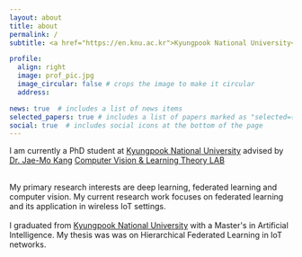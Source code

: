 ```yaml
---
layout: about
title: about
permalink: /
subtitle: <a href="https://en.knu.ac.kr">Kyungpook National University<a> and <a href="https://sites.google.com/view/jmkang">CVLT Lab</a> Address. Contacts. Moto. Etc.

profile:
  align: right
  image: prof_pic.jpg
  image_circular: false # crops the image to make it circular
  address: 

news: true  # includes a list of news items
selected_papers: true # includes a list of papers marked as "selected={true}"
social: true  # includes social icons at the bottom of the page
---
```


I am currently a PhD student at [Kyungpook National University](https://en.knu.ac.kr) advised by [Dr. Jae-Mo Kang](https://sites.google.com/site/knuaislab/professor) [Computer Vision & Learning Theory LAB](https://sites.google.com/view/jmkang)
<br><br>

My primary research interests are deep learning, federated learning and computer vision. My current research work focuses on federated learning and its application in wireless IoT settings.
<br><br>
I graduated from [Kyungpook National University](https://en.knu.ac.kr) with a Master's in Artificial Intelligence. My thesis was was on Hierarchical Federated Learning in IoT networks.
